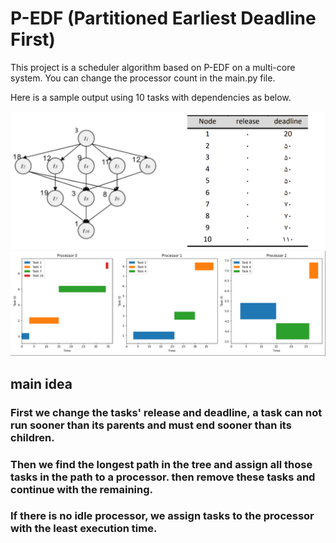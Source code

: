 # P-EDF (Partitioned Earliest Deadline First)

This project is a scheduler algorithm based on P-EDF on a multi-core system. You can change the processor count in the main.py file.

Here is a sample output using 10 tasks with dependencies as below.

<img src="pics/sample.png">
<img src="pics/result.png">

## main idea
###   First we change the tasks' release and deadline, a task can not run sooner than its parents and must end sooner than its children.
###   Then we find the longest path in the tree and assign all those tasks in the path to a processor. then remove these tasks and continue with the remaining.
###   If there is no idle processor, we assign tasks to the processor with the least execution time. 
  
